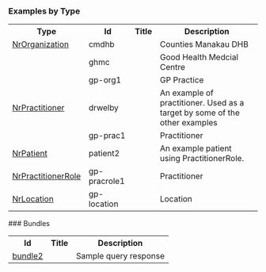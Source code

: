 ### Examples by Type

<table>
<tr><th> Type </th><th> Id </th><th> Title </th><th> Description </th></tr>
<tr><td><a href='StructureDefinition-NrOrganization.html'>NrOrganization</a></td><td>cmdhb</td><td></td><td>Counties Manakau DHB</td></tr>
<tr><td></td><td>ghmc</td><td></td><td>Good Health Medcial Centre</td></tr>
<tr><td></td><td>gp-org1</td><td></td><td>GP Practice</td></tr>
<tr><td><a href='StructureDefinition-NrPractitioner.html'>NrPractitioner</a></td><td>drwelby</td><td></td><td>An example of practitioner. Used as a target by some of the other examples</td></tr>
<tr><td></td><td>gp-prac1</td><td></td><td>Practitioner</td></tr>
<tr><td><a href='StructureDefinition-NrPatient.html'>NrPatient</a></td><td>patient2</td><td></td><td>An example patient using PractitionerRole.</td></tr>
<tr><td><a href='StructureDefinition-NrPractitionerRole.html'>NrPractitionerRole</a></td><td>gp-pracrole1</td><td></td><td>Practitioner</td></tr>
<tr><td><a href='StructureDefinition-NrLocation.html'>NrLocation</a></td><td>gp-location</td><td></td><td>Location</td></tr>
</table>
### Bundles

<table>
<tr><th> Id </th><th> Title </th><th> Description </th></tr>
<tr><td><a href='http://clinfhir.com/bundleVisualizer.html?id=bundle2&server=http://home.clinfhir.com:8054/baseR4/' target='_blank'>bundle2</a></td><td></td><td>Sample query response</td></tr>
</table>